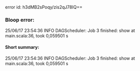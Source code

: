 error id: h3dMB2sPoqy/zis2qJ78IQ==
### Bloop error:

25/06/17 23:54:36 INFO DAGScheduler: Job 3 finished: show at main.scala:36, took 0,059501 s
#### Short summary: 

25/06/17 23:54:36 INFO DAGScheduler: Job 3 finished: show at main.scala:36, took 0,059501 s